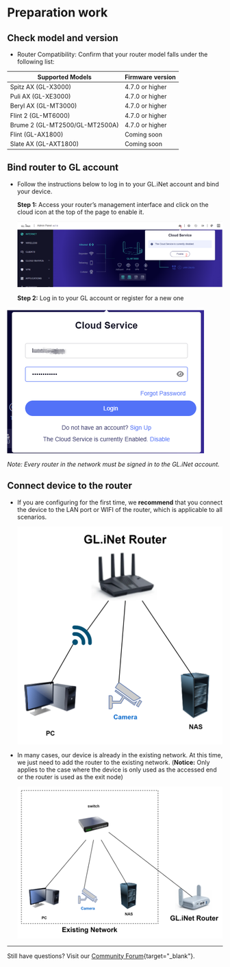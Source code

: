 # Preparation work

## **Check model and version**

* Router Compatibility: Confirm that your router model falls under the following list: 


| Supported Models               | Firmware version |
| ------------------------------ | ---------------- |
| Spitz AX (GL-X3000)            | 4.7.0 or higher  |
| Puli AX (GL-XE3000)            | 4.7.0 or higher  |
| Beryl AX (GL-MT3000)           | 4.7.0 or higher  |
| Flint 2 (GL-MT6000)            | 4.7.0 or higher  |
| Brume 2 (GL-MT2500/GL-MT2500A) | 4.7.0 or higher  |
| Flint (GL-AX1800)              | Coming soon      |
| Slate AX (GL-AXT1800)          | Coming soon      |

## **Bind router to GL account**

* Follow the instructions below to log in to your GL.iNet account and bind your device.

  **Step 1:** Access your router’s management interface and click on the cloud icon at the top of the page to enable it.

  ![](../images/router_top_cloud_icon.png)

  **Step 2:** Log in to your GL account or register for a new one

![](../images/router_login_cloud.png)

  *Note: Every router in the network must be signed in to the GL.iNet account.*



## **Connect device to the router**

* If you are configuring for the first time, we **recommend** that you connect the device to the LAN port or WIFI of the router, which is applicable to all scenarios.

  ![](../images/used_as_main_router.png)

* In many cases, our device is already  in the existing network. At this time, we just need to add the router to the existing network. (**Notice:** Only applies to the case where the device is only used as the accessed end or the router is used as the exit node)

  ![](../images/join_existing_network.png)

  

---

Still have questions? Visit our [Community Forum](https://forum.gl-inet.com){target="_blank"}.